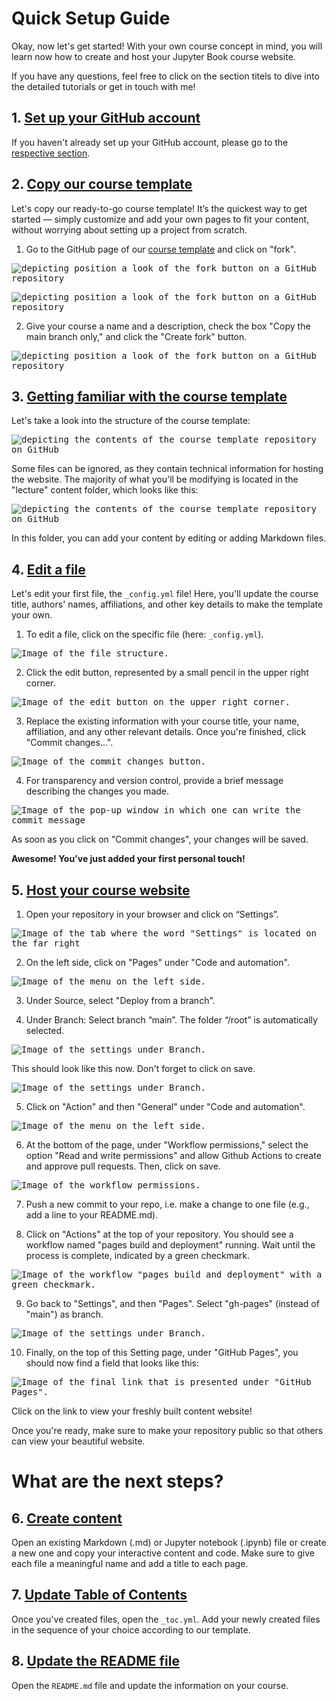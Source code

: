 # Quick Setup Guide 

Okay, now let's get started! With your own course concept in mind, you will learn now how to create and host your Jupyter Book course website. 


If you have any questions, feel free to click on the section titels to dive into the detailed tutorials or get in touch with me! 

## 1. [Set up your GitHub account](../1_github/account)
If you haven't already set up your GitHub account, please go to the [respective section](../1_github/account).  

## 2. [Copy our course template](../1_github/project)
Let's copy our ready-to-go course template! It’s the quickest way to get started — simply customize and add your own pages to fit your content, without worrying about setting up a project from scratch. 

1. Go to the GitHub page of our [course template](https://github.com/luciebinder/course-template-minimal) and click on "fork".

<kbd>![depicting position a look of the fork button on a GitHub repository](../../static/fork.png)</kbd>

<kbd> <img src= "../../static/fork.png" alt="depicting position a look of the fork button on a GitHub repository"> </kbd>

2. Give your course a name and a description, check the box "Copy the main branch only," and click the "Create fork" button.

<kbd>![depicting position a look of the fork button on a GitHub repository](../../static/create_fork.png)</kbd>

## 3. [Getting familiar with the course template](../1_github/template)
Let's take a look into the structure of the course template:

<kbd>![depicting the contents of the course template repository on GitHub](../../static/folder-structure_minimal-template.png)</kbd>

Some files can be ignored, as they contain technical information for hosting the website. The majority of what you'll be modifying is located in the "lecture" content folder, which looks like this:

<kbd>![depicting the contents of the course template repository on GitHub](../../static/lecture-folder-structure.png)</kbd>

In this folder, you can add your content by editing or adding Markdown files.

## 4. [Edit a file](https://luciebinder.github.io/ws-openness-2025/content/1_github/template.html#make-your-first-adjustments)

Let's edit your first file, the `_config.yml` file! Here, you'll update the course title, authors' names, affiliations, and other key details to make the template your own.

1. To edit a file, click on the specific file (here: `_config.yml`). 

<kbd>![Image of the file structure.](../../static/click_on_file.png)</kbd>

2. Click the edit button, represented by a small pencil in the upper right corner. 

<kbd>![Image of the edit button on the upper right corner.](../../static/edit_file.png)</kbd>

3. Replace the existing information with your course title, your name, affiliation, and any other relevant details. Once you're finished, click "Commit changes...".

<kbd>![Image of the commit changes button.](../../static/commit_changes.png)</kbd>

4. For transparency and version control, provide a brief message describing the changes you made.

<kbd>![Image of the pop-up window in which one can write the commit message](../../static/commit_message.png)</kbd>

As soon as you click on "Commit changes", your changes will be saved.

**Awesome! You’ve just added your first personal touch!**


## 5. [Host your course website](../2_host/host_website)

1. Open your repository in your browser and click on “Settings”.

<kbd>![Image of the tab where the word "Settings" is located on the far right](../../static/settings.png)</kbd>

2. On the left side, click on "Pages" under "Code and automation".

<kbd>![Image of the menu on the left side.](../../static/pages.png)</kbd>

3. Under Source, select "Deploy from a branch".

4. Under Branch: Select branch “main”. The folder “/root” is automatically selected.

<kbd>![Image of the settings under Branch.](../../static/branch.png)</kbd>

This should look like this now. Don't forget to click on save.

<kbd>![Image of the settings under Branch.](../../static/save-branch.png)</kbd>

5. Click on "Action" and then "General" under "Code and automation".

<kbd>![Image of the menu on the left side.](../../static/actions-general.png)</kbd>

6. At the bottom of the page, under "Workflow permissions," select the option "Read and write permissions" and allow Github Actions to create and approve pull requests. Then, click on save.

<kbd>![Image of the workflow permissions.](../../static/workflow_permissions.png)</kbd>

7. Push a new commit to your repo, i.e. make a change to one file (e.g., add a line to your README.md).

8. Click on "Actions" at the top of your repository. You should see a workflow named "pages build and deployment" running. Wait until the process is complete, indicated by a green checkmark.
   
<kbd>![Image of the workflow "pages build and deployment" with a green checkmark.](../../static/green-checkmark.png)</kbd>

9. Go back to "Settings", and then "Pages". Select "gh-pages" (instead of "main") as branch.
    
<kbd>![Image of the settings under Branch.](../../static/gh-pages.png)</kbd>

10. Finally, on the top of this Setting page, under "GitHub Pages", you should now find a field that looks like this:

<kbd>![Image of the final link that is presented under "GitHub Pages".](../../static/pages_link.png)</kbd>

Click on the link to view your freshly built content website! 


Once you're ready, make sure to make your repository public so that others can view your beautiful website.

# What are the next steps?

## 6. [Create content](../3_create/intro)

Open an existing Markdown (.md) or Jupyter notebook (.ipynb) file or create a new one and copy your interactive content and code. Make sure to give each file a meaningful name and add a title to each page.

## 7. [Update Table of Contents](../3_create/setup-files)

Once you've created files, open the `_toc.yml`. Add your newly created files in the sequence of your choice according to our template.

## 8. [Update the README file](https://luciebinder.github.io/ws-openness-2025/content/1_github/template.html#the-readme)

Open the `README.md` file and update the information on your course.
